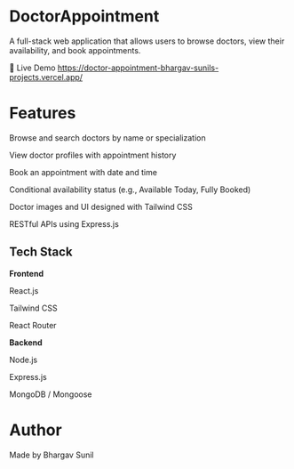 ﻿# DoctorAppointment

A full-stack web application that allows users to browse doctors, view their availability, and book appointments.

🔗 Live Demo
https://doctor-appointment-bhargav-sunils-projects.vercel.app/

# Features
Browse and search doctors by name or specialization

View doctor profiles with appointment history

Book an appointment with date and time

Conditional availability status (e.g., Available Today, Fully Booked)

Doctor images and UI designed with Tailwind CSS

RESTful APIs using Express.js

## Tech Stack
**Frontend** 

React.js

Tailwind CSS

React Router

**Backend**

Node.js

Express.js

MongoDB / Mongoose

# Author
Made by Bhargav Sunil

